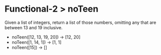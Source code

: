 # Functional-2 > noTeen

Given a list of integers, return a list of those numbers, omitting any that are between 13 and 19 inclusive.

- noTeen([12, 13, 19, 20]) → [12, 20]
- noTeen([1, 14, 1]) → [1, 1]
- noTeen([15]) → []